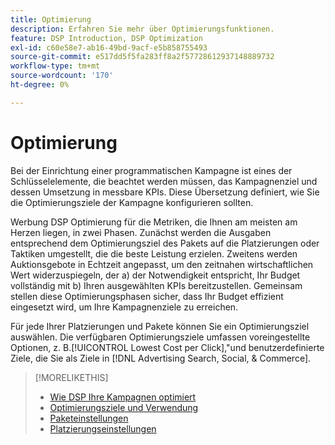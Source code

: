 ```yaml
---
title: Optimierung
description: Erfahren Sie mehr über Optimierungsfunktionen.
feature: DSP Introduction, DSP Optimization
exl-id: c60e58e7-ab16-49bd-9acf-e5b858755493
source-git-commit: e517dd5f5fa283ff8a2f57728612937148889732
workflow-type: tm+mt
source-wordcount: '170'
ht-degree: 0%

---
```


# Optimierung

Bei der Einrichtung einer programmatischen Kampagne ist eines der Schlüsselelemente, die beachtet werden müssen, das Kampagnenziel und dessen Umsetzung in messbare KPIs. Diese Übersetzung definiert, wie Sie die Optimierungsziele der Kampagne konfigurieren sollten.

Werbung DSP Optimierung für die Metriken, die Ihnen am meisten am Herzen liegen, in zwei Phasen. Zunächst werden die Ausgaben entsprechend dem Optimierungsziel des Pakets auf die Platzierungen oder Taktiken umgestellt, die die beste Leistung erzielen. Zweitens werden Auktionsgebote in Echtzeit angepasst, um den zeitnahen wirtschaftlichen Wert widerzuspiegeln, der a) der Notwendigkeit entspricht, Ihr Budget vollständig mit b) Ihren ausgewählten KPIs bereitzustellen. Gemeinsam stellen diese Optimierungsphasen sicher, dass Ihr Budget effizient eingesetzt wird, um Ihre Kampagnenziele zu erreichen.

Für jede Ihrer Platzierungen und Pakete können Sie ein Optimierungsziel auswählen. Die verfügbaren Optimierungsziele umfassen voreingestellte Optionen, z. B.[!UICONTROL Lowest Cost per Click],&quot;und benutzerdefinierte Ziele, die Sie als Ziele in [!DNL Advertising Search, Social, & Commerce].

>[!MORELIKETHIS]
>
> * [Wie DSP Ihre Kampagnen optimiert](/help/dsp/optimization/optimization-how-dsp-optimizes-campaigns.md)
>* [Optimierungsziele und Verwendung](/help/dsp/optimization/optimization-goals.md)
>* [Paketeinstellungen](/help/dsp/campaign-management/packages/package-settings.md)
>* [Platzierungseinstellungen](/help/dsp/campaign-management/placements/placement-settings.md)

